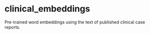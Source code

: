 # clinical_embeddings
Pre-trained word embeddings using the text of published clinical case reports.
